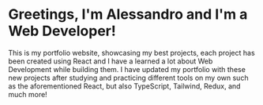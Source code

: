 # Greetings, I'm Alessandro and I'm a Web Developer!

This is my portfolio website, showcasing my best projects, each project
has been created using React and I have a learned a lot about Web Development while building them.
I have updated my portfolio with these new projects after studying and practicing different tools on my own such as the aforementioned React, but also TypeScript, Tailwind, Redux, and much more!
